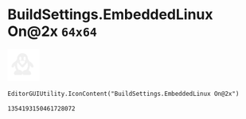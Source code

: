 # BuildSettings.EmbeddedLinux On@2x `64x64`
<img src="/img/BuildSettings.EmbeddedLinux%20On@2x.png" width=64 height=64>

``` CSharp
EditorGUIUtility.IconContent("BuildSettings.EmbeddedLinux On@2x")
```
```
1354193150461728072
```
